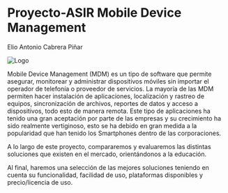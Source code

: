 # Proyecto-ASIR Mobile Device Management

Elio Antonio Cabrera Piñar

 
![Logo](http://www.cygnet-infotech.com/media/578617/Mobile-Device-Management.png)


Mobile Device Management (MDM) es un tipo de software que permite asegurar, monitorear y administrar dispositivos móviles sin importar el operador de telefonía o proveedor de servicios. La mayoría de las MDM permiten hacer instalación de aplicaciones, localización y rastreo de equipos, sincronización de archivos, reportes de datos y acceso a dispositivos, todo esto de manera remota. Este tipo de aplicaciones ha tenido una gran aceptación por parte de las empresas y su crecimiento ha sido realmente vertiginoso, esto se ha debido en gran medida a la popularidad que han tenido los Smartphones dentro de las corporaciones.

A lo largo de este proyecto, compararemos y evaluaremos las distintas soluciones que existen en el mercado, orientándonos a la educación.

Al final, haremos una selección de las mejores soluciones teniendo en cuenta su funcionalidad, facilidad de uso, plataformas disponibles y precio/licencia de uso.
